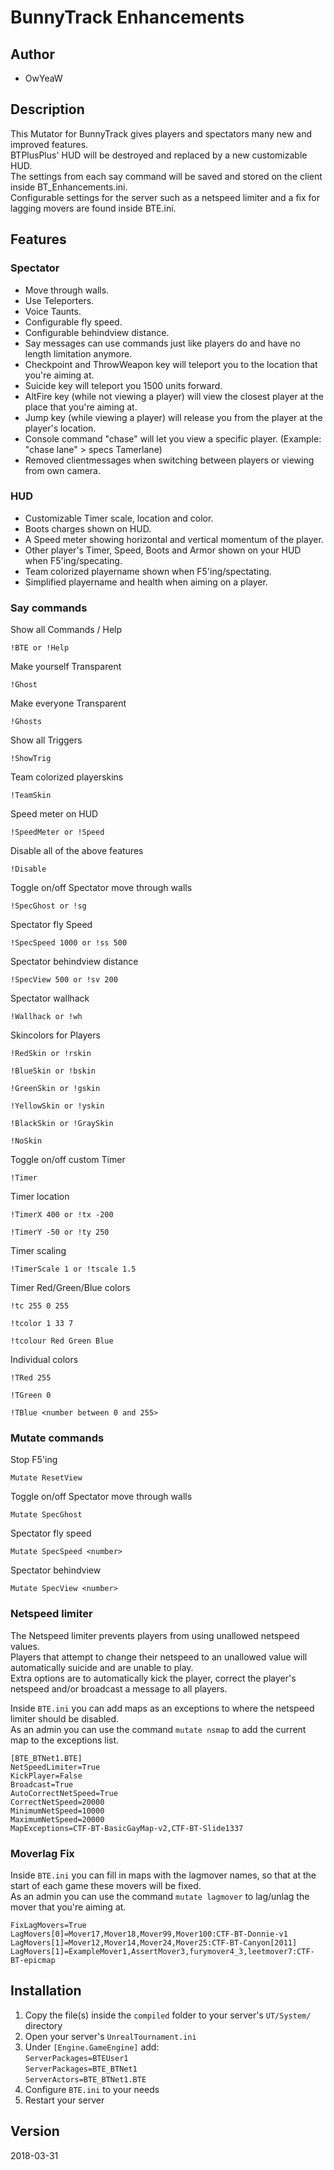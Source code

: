 # BunnyTrack Enhancements

## Author
* OwYeaW

## Description
This Mutator for BunnyTrack gives players and spectators many new and improved features.  
BTPlusPlus' HUD will be destroyed and replaced by a new customizable HUD.   
The settings from each say command will be saved and stored on the client inside BT_Enhancements.ini.   
Configurable settings for the server such as a netspeed limiter and a fix for lagging movers are found inside BTE.ini.

## Features

### Spectator
- Move through walls.
- Use Teleporters.
- Voice Taunts.
- Configurable fly speed.
- Configurable behindview distance.
- Say messages can use commands just like players do and have no length limitation anymore.
- Checkpoint and ThrowWeapon key will teleport you to the location that you're aiming at.
- Suicide key will teleport you 1500 units forward.
- AltFire key (while not viewing a player) will view the closest player at the place that you're aiming at.
- Jump key (while viewing a player) will release you from the player at the player's location.
- Console command "chase" will let you view a specific player. (Example: "chase lane" > specs Tamerlane)
- Removed clientmessages when switching between players or viewing from own camera.

### HUD
- Customizable Timer scale, location and color.
- Boots charges shown on HUD.
- A Speed meter showing horizontal and vertical momentum of the player.
- Other player's Timer, Speed, Boots and Armor shown on your HUD when F5'ing/specating.
- Team colorized playername shown when F5'ing/spectating.
- Simplified playername and health when aiming on a player.

### Say commands
Show all Commands / Help

`!BTE or !Help`

Make yourself Transparent

`!Ghost`

Make everyone Transparent

`!Ghosts`

Show all Triggers

`!ShowTrig`

Team colorized playerskins

`!TeamSkin`

Speed meter on HUD

`!SpeedMeter or !Speed`

Disable all of the above features

`!Disable`

Toggle on/off Spectator move through walls

`!SpecGhost or !sg`

Spectator fly Speed

`!SpecSpeed 1000 or !ss 500`

Spectator behindview distance

`!SpecView 500 or !sv 200`

Spectator wallhack

`!Wallhack or !wh`

Skincolors for Players

`!RedSkin or !rskin `

`!BlueSkin or !bskin`

`!GreenSkin or !gskin`

`!YellowSkin or !yskin`

`!BlackSkin or !GraySkin`

`!NoSkin`

Toggle on/off custom Timer

`!Timer`

Timer location

`!TimerX 400 or !tx -200`

`!TimerY -50 or !ty 250`

Timer scaling

`!TimerScale 1 or !tscale 1.5`

Timer Red/Green/Blue colors

`!tc 255 0 255`

`!tcolor 1 33 7`

`!tcolour Red Green Blue`

Individual colors

`!TRed 255`

`!TGreen 0`

`!TBlue <number between 0 and 255>`

### Mutate commands
Stop F5'ing

`Mutate ResetView`

Toggle on/off Spectator move through walls

`Mutate SpecGhost`

Spectator fly speed

`Mutate SpecSpeed <number>`
  
Spectator behindview

`Mutate SpecView <number>`

### Netspeed limiter
The Netspeed limiter prevents players from using unallowed netspeed values.    
Players that attempt to change their netspeed to an unallowed value will automatically suicide and are unable to play.       
Extra options are to automatically kick the player, correct the player's netspeed and/or broadcast a message to all players.

Inside `BTE.ini` you can add maps as an exceptions to where the netspeed limiter should be disabled.    
As an admin you can use the command `mutate nsmap` to add the current map to the exceptions list.

```
[BTE_BTNet1.BTE]
NetSpeedLimiter=True
KickPlayer=False
Broadcast=True
AutoCorrectNetSpeed=True
CorrectNetSpeed=20000
MinimumNetSpeed=10000
MaximumNetSpeed=20000
MapExceptions=CTF-BT-BasicGayMap-v2,CTF-BT-Slide1337
```

### Moverlag Fix
Inside `BTE.ini` you can fill in maps with the lagmover names, so that at the start of each game these movers will be fixed.   
As an admin you can use the command `mutate lagmover` to lag/unlag the mover that you're aiming at.

```
FixLagMovers=True
LagMovers[0]=Mover17,Mover18,Mover99,Mover100:CTF-BT-Donnie-v1
LagMovers[1]=Mover12,Mover14,Mover24,Mover25:CTF-BT-Canyon[2011]
LagMovers[1]=ExampleMover1,AssertMover3,furymover4_3,leetmover7:CTF-BT-epicmap
```

## Installation
1. Copy the file(s) inside the `compiled` folder to your server's `UT/System/` directory
2. Open your server's `UnrealTournament.ini`
3. Under `[Engine.GameEngine]` add:  
`ServerPackages=BTEUser1`  
`ServerPackages=BTE_BTNet1`  
`ServerActors=BTE_BTNet1.BTE`
4. Configure `BTE.ini` to your needs
5. Restart your server

## Version
2018-03-31
